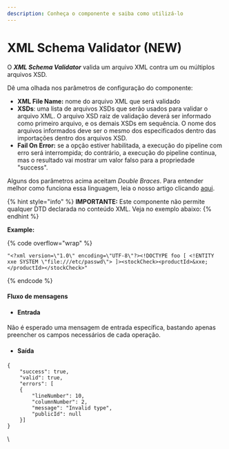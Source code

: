```yaml
---
description: Conheça o componente e saiba como utilizá-lo
---
```


# XML Schema Validator (NEW)

O _**XML Schema Validator**_ valida um arquivo XML contra um ou múltiplos arquivos XSD.

Dê uma olhada nos parâmetros de configuração do componente:

* **XML File Name:** nome do arquivo XML que será validado
* **XSDs**: uma lista de arquivos XSDs que serão usados para validar o arquivo XML. O arquivo XSD raiz de validação deverá ser informado como primeiro arquivo, e os demais XSDs em sequência. O nome dos arquivos informados deve ser o mesmo dos especificados dentro das importações dentro dos arquivos XSD.
* **Fail On Error:** se a opção estiver habilitada, a execução do pipeline com erro será interrompida; do contrário, a execução do pipeline continua, mas o resultado vai mostrar um valor falso para a propriedade "success".

Alguns dos parâmetros acima aceitam _Double Braces_. Para entender melhor como funciona essa linguagem, leia o nosso artigo clicando [aqui](../../build/funcoes-double-braces/double-braces-e-entrada-de-dados.md).

{% hint style="info" %}
**IMPORTANTE:** Este componente não permite qualquer DTD declarada no conteúdo XML. Veja no exemplo abaixo:
{% endhint %}

**Example:**

{% code overflow="wrap" %}
```
"<?xml version=\"1.0\" encoding=\"UTF-8\"?><!DOCTYPE foo [ <!ENTITY xxe SYSTEM \"file:///etc/passwd\"> ]><stockCheck><productId>&xxe;</productId></stockCheck>"
```
{% endcode %}

#### **Fluxo de mensagens** <a href="#h_6393de0970" id="h_6393de0970"></a>

* #### **Entrada** <a href="#h_a16192b0f3" id="h_a16192b0f3"></a>

Não é esperado uma mensagem de entrada específica, bastando apenas preencher os campos necessários de cada operação.

* #### **Saída** <a href="#h_843055361c" id="h_843055361c"></a>

```
{
    "success": true,
    "valid": true,
    "errors": [
    {
        "lineNumber": 10,
        "columnNumber": 2,
        "message": "Invalid type",
        "publicId": null
    }]
}
```

\
